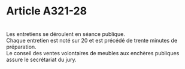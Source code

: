 # Article A321-28

<p><br/>Les entretiens se déroulent en séance publique.<br/> Chaque entretien est noté sur 20 et est précédé de trente minutes de préparation.<br/> Le conseil des ventes volontaires de meubles aux enchères publiques assure le secrétariat du jury.</p>